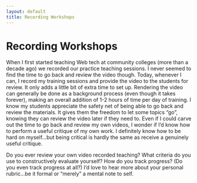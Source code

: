 ```yaml
---
layout: default
title: Recording Workshops
---
```


# Recording Workshops

When I first started teaching Web tech at community colleges (more than a decade ago) we recorded our practice teaching sessions. I never seemed to find the time to go back and review the video though. Today, whenever I can, I record my training sessions and provide the video to the students for review. It only adds a little bit of extra time to set up. Rendering the video can generally be done as a background process (even though it takes forever), making an overall addition of 1-2 hours of time per day of training. I know my students appreciate the safety net of being able to go back and review the materials. It gives them the freedom to let some topics “go”, knowing they can review the video later if they need to. Even if I could carve out the time to go back and review my own videos, I wonder if I’d know how to perform a useful critique of my own work. I definitely know how to be hard on myself…but being critical is hardly the same as receive a genuinely useful critique.

Do you ever review your own video recorded teaching? What criteria do you use to constructively evaluate yourself? How do you track progress? (Do you even track progress at all?) I’d love to hear more about your personal rubric…be it formal or “merely” a mental note to self.
